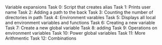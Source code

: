 Variable expansions
Task 0: Script that creates alias
Task 1: Prints user name
Task 2: Adding a path to the back
Task 3: Counting the number of directories in path
Task 4: Environment varables
Task 5: Displays all local and environment variables and functions
Task 6: Creating a new variable
Task 7: Create a new global variable
Task 8: adding
Task 9: Operations on environment variables
Task 10: Power global variables
Task 11: More Arithmentic
Task 12: Combinations
